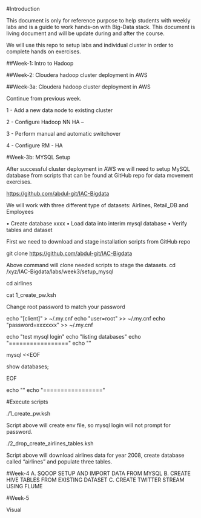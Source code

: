 #Introduction


This document is only for reference purpose to help students with weekly labs and is a guide to work hands-on with Big-Data stack.  This document is living document and will be update during and after the course.

We will use this repo to setup labs and individual cluster in order to complete hands on exercises.

##Week-1: Intro to Hadoop 

##Week-2: Cloudera hadoop cluster deployment in AWS

##Week-3a: Cloudera hadoop cluster deployment in AWS

Continue from previous week.

1 -	Add a new data node to existing cluster

2 -	Configure Hadoop NN HA –

3 -	Perform manual and automatic switchover

4 - 	Configure RM - HA

#Week-3b: MYSQL Setup

After successful cluster deployment in AWS we will need to setup MySQL database from scripts that can be found at GitHub repo for data movement exercises.

https://github.com/abdul-git/IAC-Bigdata


We will work with three different type of datasets: Airlines, Retail_DB and Employees

•	Create database xxxx
•	Load data into interim mysql database
•	Verify tables and dataset

First we need to download and stage installation scripts from GitHub repo

git clone https://github.com/abdul-git/IAC-Bigdata


Above command will clone needed scripts to stage the datasets.
 cd  /xyz/IAC-Bigdata/labs/week3/setup_mysql

cd airlines

cat 1_create_pw.ksh

Change root password to match your password

echo "[client]" > ~/.my.cnf
echo "user=root" >> ~/.my.cnf
echo "password=xxxxxxx" >> ~/.my.cnf


echo "test mysql login"
echo "listing databases"
echo "================="
echo ""

mysql <<EOF

show databases;

EOF

echo ""
echo "================="


#Execute scripts

./1_create_pw.ksh

Script above will create env file, so mysql login will not prompt for password.

./2_drop_create_airlines_tables.ksh

Script above will download airlines data for year 2008, create database called “airlines” and populate three tables.



#Week-4
A.	 SQOOP SETUP AND IMPORT DATA FROM MYSQL
B.	CREATE HIVE TABLES FROM EXISTING DATASET
C.	CREATE TWITTER STREAM USING FLUME 

#Week-5

Visual




